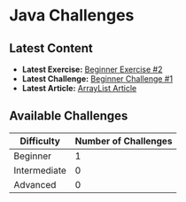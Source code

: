 # Java Challenges

## Latest Content
- **Latest Exercise:** [Beginner Exercise #2](https://github.com/DavidHancu/JavaChallenges/tree/main/Exercises/Beginner/Exercise%20%232)
- **Latest Challenge:** [Beginner Challenge #1](https://github.com/DavidHancu/JavaChallenges/tree/main/Challenges/Beginner/Simple%20Quiz%20(Modular))
- **Latest Article:** [ArrayList Article](https://github.com/DavidHancu/JavaChallenges/wiki/ArrayList)

## Available Challenges
| **Difficulty** | **Number of Challenges** |
|----------------|--------------------------|
| Beginner       | 1                        |
| Intermediate   | 0                        |
| Advanced       | 0                        |
